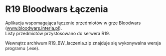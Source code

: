 # R19 Bloodwars Łączenia
  
  
Aplikacja wspomagająca łączenie przedmiotów w grze Bloodwars (www.bloodwars.interia.pl).  
Listy przedmiotów przystosowano do serwera R19.
  
  
  



Wewnątrz archiwum R19_BW_laczenia.zip znajduje się wykonywalna wersja programu (.exe).